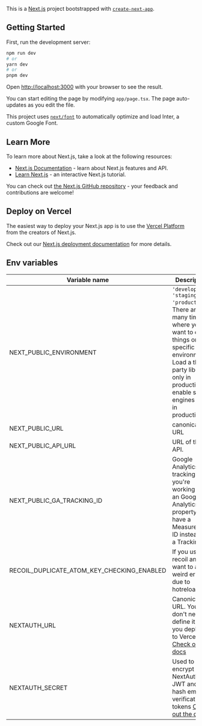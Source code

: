 This is a [Next.js](https://nextjs.org/) project bootstrapped
with [`create-next-app`](https://github.com/vercel/next.js/tree/canary/packages/create-next-app).

## Getting Started

First, run the development server:

```bash
npm run dev
# or
yarn dev
# or
pnpm dev
```

Open [http://localhost:3000](http://localhost:3000) with your browser to see the result.

You can start editing the page by modifying `app/page.tsx`. The page auto-updates as you edit the file.

This project uses [`next/font`](https://nextjs.org/docs/basic-features/font-optimization) to automatically optimize and
load Inter, a custom Google Font.

## Learn More

To learn more about Next.js, take a look at the following resources:

- [Next.js Documentation](https://nextjs.org/docs) - learn about Next.js features and API.
- [Learn Next.js](https://nextjs.org/learn) - an interactive Next.js tutorial.

You can check out [the Next.js GitHub repository](https://github.com/vercel/next.js/) - your feedback and contributions
are welcome!

## Deploy on Vercel

The easiest way to deploy your Next.js app is to use
the [Vercel Platform](https://vercel.com/new?utm_medium=default-template&filter=next.js&utm_source=create-next-app&utm_campaign=create-next-app-readme)
from the creators of Next.js.

Check out our [Next.js deployment documentation](https://nextjs.org/docs/deployment) for more details.

## Env variables

| Variable name                              | Description                                                                                                                                                                                                 |           Default value |
|--------------------------------------------|-------------------------------------------------------------------------------------------------------------------------------------------------------------------------------------------------------------|------------------------:|
| NEXT_PUBLIC_ENVIRONMENT                    | `'develop', 'staging', 'production'`. There are many times where you want to do things on specific environments. Load a third party library only in production, enable search engines only in production... |                 develop |
| NEXT_PUBLIC_URL                            | canonical URL                                                                                                                                                                                               |  http://localhost:$PORT |
| NEXT_PUBLIC_API_URL                        | URL of the API.                                                                                                                                                                                             | http://0.0.0.0:1337/api |
| NEXT_PUBLIC_GA_TRACKING_ID                 | Google Analytics tracking ID. If you're working with an Google Analytics 4 property, you have a Measurement ID instead of a Tracking ID.                                                                    |                         |
| RECOIL_DUPLICATE_ATOM_KEY_CHECKING_ENABLED | If you use recoil and you want to avoid weird errors due to hotreload                                                                                                                                       |                   false |
| NEXTAUTH_URL                               | Canonical URL. You don't need to define it if you deploy it to Vercel [Check out the docs](https://next-auth.js.org/configuration/options#nextauth_url)                                                     |  http://localhost:$PORT |
| NEXTAUTH_SECRET                            | Used to encrypt the NextAuth.js JWT and to hash email verification tokens [Check out the docs](https://next-auth.js.org/configuration/options#nextauth_secret)                                              |                     cat |